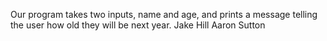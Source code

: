 Our program takes two inputs, name and age, and prints a message telling the user how old they will be next year.
Jake Hill
Aaron Sutton
